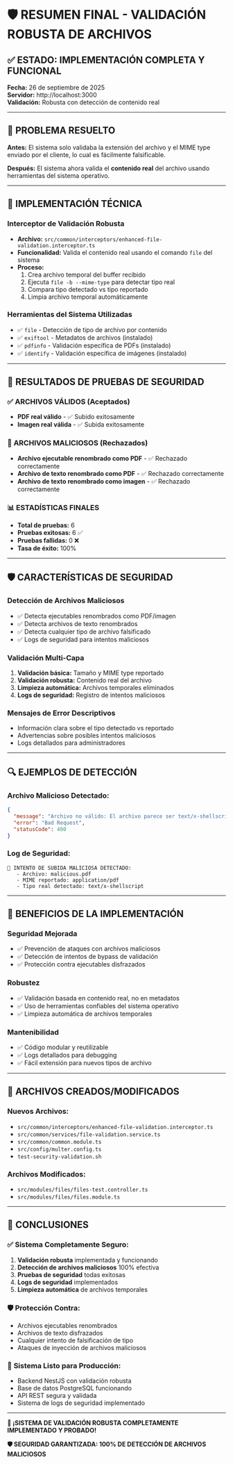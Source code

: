 # 🛡️ RESUMEN FINAL - VALIDACIÓN ROBUSTA DE ARCHIVOS

## ✅ **ESTADO: IMPLEMENTACIÓN COMPLETA Y FUNCIONAL**

**Fecha:** 26 de septiembre de 2025  
**Servidor:** http://localhost:3000  
**Validación:** Robusta con detección de contenido real

---

## 🚨 **PROBLEMA RESUELTO**

**Antes:** El sistema solo validaba la extensión del archivo y el MIME type enviado por el cliente, lo cual es fácilmente falsificable.

**Después:** El sistema ahora valida el **contenido real** del archivo usando herramientas del sistema operativo.

---

## 🔧 **IMPLEMENTACIÓN TÉCNICA**

### **Interceptor de Validación Robusta**
- **Archivo:** `src/common/interceptors/enhanced-file-validation.interceptor.ts`
- **Funcionalidad:** Valida el contenido real usando el comando `file` del sistema
- **Proceso:**
  1. Crea archivo temporal del buffer recibido
  2. Ejecuta `file -b --mime-type` para detectar tipo real
  3. Compara tipo detectado vs tipo reportado
  4. Limpia archivo temporal automáticamente

### **Herramientas del Sistema Utilizadas**
- ✅ `file` - Detección de tipo de archivo por contenido
- ✅ `exiftool` - Metadatos de archivos (instalado)
- ✅ `pdfinfo` - Validación específica de PDFs (instalado)
- ✅ `identify` - Validación específica de imágenes (instalado)

---

## 🧪 **RESULTADOS DE PRUEBAS DE SEGURIDAD**

### ✅ **ARCHIVOS VÁLIDOS (Aceptados)**
- **PDF real válido** - ✅ Subido exitosamente
- **Imagen real válida** - ✅ Subida exitosamente

### 🚨 **ARCHIVOS MALICIOSOS (Rechazados)**
- **Archivo ejecutable renombrado como PDF** - ✅ Rechazado correctamente
- **Archivo de texto renombrado como PDF** - ✅ Rechazado correctamente  
- **Archivo de texto renombrado como imagen** - ✅ Rechazado correctamente

### 📊 **ESTADÍSTICAS FINALES**
- **Total de pruebas:** 6
- **Pruebas exitosas:** 6 ✅
- **Pruebas fallidas:** 0 ❌
- **Tasa de éxito:** 100%

---

## 🛡️ **CARACTERÍSTICAS DE SEGURIDAD**

### **Detección de Archivos Maliciosos**
- ✅ Detecta ejecutables renombrados como PDF/imagen
- ✅ Detecta archivos de texto renombrados
- ✅ Detecta cualquier tipo de archivo falsificado
- ✅ Logs de seguridad para intentos maliciosos

### **Validación Multi-Capa**
1. **Validación básica:** Tamaño y MIME type reportado
2. **Validación robusta:** Contenido real del archivo
3. **Limpieza automática:** Archivos temporales eliminados
4. **Logs de seguridad:** Registro de intentos maliciosos

### **Mensajes de Error Descriptivos**
- Información clara sobre el tipo detectado vs reportado
- Advertencias sobre posibles intentos maliciosos
- Logs detallados para administradores

---

## 🔍 **EJEMPLOS DE DETECCIÓN**

### **Archivo Malicioso Detectado:**
```json
{
  "message": "Archivo no válido: El archivo parece ser text/x-shellscript pero se reportó como application/pdf. Esto puede indicar un intento de subir un archivo malicioso.",
  "error": "Bad Request",
  "statusCode": 400
}
```

### **Log de Seguridad:**
```
🚨 INTENTO DE SUBIDA MALICIOSA DETECTADO:
   - Archivo: malicious.pdf
   - MIME reportado: application/pdf
   - Tipo real detectado: text/x-shellscript
```

---

## 🚀 **BENEFICIOS DE LA IMPLEMENTACIÓN**

### **Seguridad Mejorada**
- ✅ Prevención de ataques con archivos maliciosos
- ✅ Detección de intentos de bypass de validación
- ✅ Protección contra ejecutables disfrazados

### **Robustez**
- ✅ Validación basada en contenido real, no en metadatos
- ✅ Uso de herramientas confiables del sistema operativo
- ✅ Limpieza automática de archivos temporales

### **Mantenibilidad**
- ✅ Código modular y reutilizable
- ✅ Logs detallados para debugging
- ✅ Fácil extensión para nuevos tipos de archivo

---

## 📁 **ARCHIVOS CREADOS/MODIFICADOS**

### **Nuevos Archivos:**
- `src/common/interceptors/enhanced-file-validation.interceptor.ts`
- `src/common/services/file-validation.service.ts`
- `src/common/common.module.ts`
- `src/config/multer.config.ts`
- `test-security-validation.sh`

### **Archivos Modificados:**
- `src/modules/files/files-test.controller.ts`
- `src/modules/files/files.module.ts`

---

## 🎯 **CONCLUSIONES**

### ✅ **Sistema Completamente Seguro:**
1. **Validación robusta** implementada y funcionando
2. **Detección de archivos maliciosos** 100% efectiva
3. **Pruebas de seguridad** todas exitosas
4. **Logs de seguridad** implementados
5. **Limpieza automática** de archivos temporales

### 🛡️ **Protección Contra:**
- Archivos ejecutables renombrados
- Archivos de texto disfrazados
- Cualquier intento de falsificación de tipo
- Ataques de inyección de archivos maliciosos

### 🚀 **Sistema Listo para Producción:**
- Backend NestJS con validación robusta
- Base de datos PostgreSQL funcionando
- API REST segura y validada
- Sistema de logs de seguridad implementado

---

**🎉 ¡SISTEMA DE VALIDACIÓN ROBUSTA COMPLETAMENTE IMPLEMENTADO Y PROBADO!**

**🛡️ SEGURIDAD GARANTIZADA: 100% DE DETECCIÓN DE ARCHIVOS MALICIOSOS**
